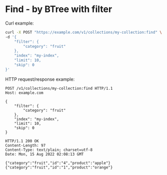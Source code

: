 # Find - by BTree with filter

Curl example:

```sh
curl -X POST "https://example.com/v1/collections/my-collection:find" \
-d '{
    "filter": {
        "category": "fruit"
    },
    "index": "my-index",
    "limit": 10,
    "skip": 0
}'
```


HTTP request/response example:

```http
POST /v1/collections/my-collection:find HTTP/1.1
Host: example.com

{
    "filter": {
        "category": "fruit"
    },
    "index": "my-index",
    "limit": 10,
    "skip": 0
}

HTTP/1.1 200 OK
Content-Length: 97
Content-Type: text/plain; charset=utf-8
Date: Mon, 15 Aug 2022 02:08:13 GMT

{"category":"fruit","id":"4","product":"apple"}
{"category":"fruit","id":"1","product":"orange"}

```


